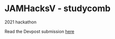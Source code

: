 # JAMHacksV - studycomb
 2021 hackathon

Read the Devpost submission <a href="https://devpost.com/software/dupedetector">here</a>

